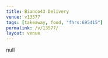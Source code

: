 ```yaml
---
title: Bianco43 Delivery
venue: v13577
tags: [takeaway, food, "fhrs:695415"]
permalink: /v/13577/
layout: venue
---
```

null